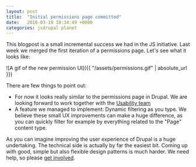 ```yaml
---
layout: post
title:  "Initial permissions page committed"
date:   2018-03-19 18:34:49 +0000
categories: jsdrupal planet
---
```


This blogpost is a small incremental success we had in the JS initiative.
Last week we merged the first iteration of a permissions page.
Let's see what it looks like:

![A gif of the new permission UI]({{ "/assets/permissions.gif" | absolute_url }})

There are few things to point out:

* For now it looks really similar to the permissions page in Drupal. We are looking forward to work together 
with the [Usability team](https://groups.drupal.org/usability)
* A feature we managed to implement: Dynamic filtering as you type. We believe these small UX improvements can make a huge difference, as you can quickly filter for example by everything related to the "Page" content type.

As you can imagine improving the user experience of Drupal is a huge undertaking. The technical side is
actually by far the easiest bit. Coming up with good, simple but also flexible design patterns is much harder. We need help, so please [get involved](https://jsdrupal.github.io/get-involved/).


